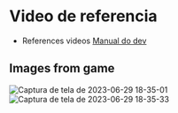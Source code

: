 # Video de referencia

- References videos <a href="https://www.youtube.com/watch?v=tcbMmm77WOU&ab_channel=ManualdoDev">Manual do dev</a>

## Images from game
![Captura de tela de 2023-06-29 18-35-01](https://github.com/ErickCelestino/memory-game/assets/99321670/70eb1118-5397-4d1c-9de5-2a4085475e04)
![Captura de tela de 2023-06-29 18-35-33](https://github.com/ErickCelestino/memory-game/assets/99321670/9b78b135-c41a-4976-aacd-acbdd001f442)
